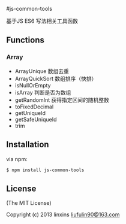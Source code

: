 #js-common-tools

基于JS ES6 写法相关工具函数

## Functions
### Array
- ArrayUnique 数组去重
- ArrayQuickSort 数组排序（快排）
- isNullOrEmpty
- isArray 判断是否为数组
- getRandomInt 获得指定区间的随机整数
- toFixedDecimal
- getUniqueId
- getSafeUniqueId
- trim

## Installation

via npm:

```bash
$ npm install js-common-tools
```

## License
(The MIT License)

Copyright (c) 2013 linxins <liufulin90@163.com>
